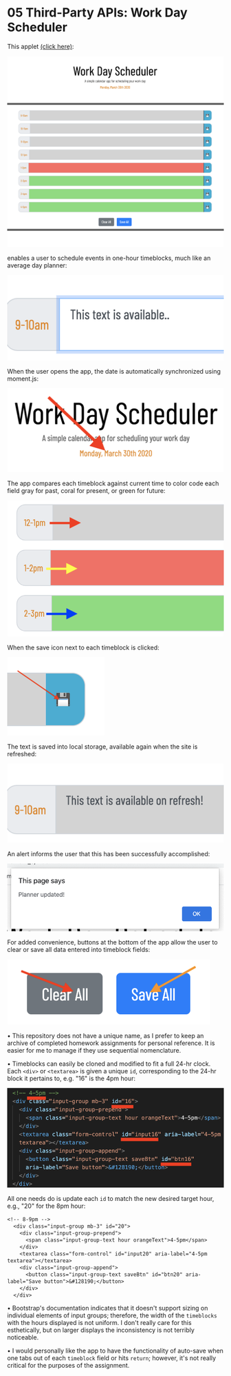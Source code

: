 # 05 Third-Party APIs: Work Day Scheduler

<!-- //PURPOSE & FUNCTIONALITY OF APPLET// -->
This applet [(click here)](https://aphan1982.github.io/homework_5/): 

![a relative link](./assets/images/comprehensive_view.png "comprehensive view of deployed site")

enables a user to schedule events in one-hour timeblocks, much like an average day planner:

![a relative link](./assets/images/typing.png "typing text in planner field")

When the user opens the app, the date is automatically synchronized using moment.js:

![a relative link](./assets/images/auto_update_date.png "date automatically synchronized in browser")

The app compares each timeblock against current time to color code each field gray for past, coral for present, or green for future:

![a relative link](./assets/images/color_code.png "timeblocks color-coded gray, coral, and green")

When the save icon next to each timeblock is clicked:

![a relative link](./assets/images/save_btn.png "save button icon")

The text is saved into local storage, available again when the site is refreshed:

![a relative link](./assets/images/saved_text.png "text field saved") 

An alert informs the user that this has been successfully accomplished:

![a relative link](./assets/images/planner_update_alert.png "planner updated alert")

For added convenience, buttons at the bottom of the app allow the user to clear or save all data entered into timeblock fields:

![a relative link](./assets/images/clear_and_save_all.png "'Clear All' and 'Save All' buttons")

<!-- //NOTES// -->
• This repository does not have a unique name, as I prefer to keep an archive of completed homework assignments for personal reference. It is easier for me to manage if they use sequential nomenclature.

• Timeblocks can easily be cloned and modified to fit a full 24-hr clock. Each `<div>` or `<textarea>` is given a unique `id`, corresponding to the 24-hr block it pertains to, e.g. "16" is the 4pm hour:

![a relative link](./assets/images/timeblock_code.png "HTML code showing all the hour IDs highlighted")

All one needs do is update each `id` to match the new desired target hour, e.g., "20" for the 8pm hour:

```
<!-- 8-9pm -->
  <div class="input-group mb-3" id="20">
    <div class="input-group-prepend">
      <span class="input-group-text hour orangeText">4-5pm</span>
    </div>
    <textarea class="form-control" id="input20" aria-label="4-5pm textarea"></textarea>
    <div class="input-group-append">
      <button class="input-group-text saveBtn" id="btn20" aria-label="Save button">&#128190;</button>
    </div>
  </div>
```

• Bootstrap's documentation indicates that it doesn't support sizing on individual elements of input groups; therefore, the width of the `timeblocks` with the hours displayed is not uniform. I don't really care for this esthetically, but on larger displays the inconsistency is not terribly noticeable.

• I would personally like the app to have the functionality of auto-save when one tabs out of each `timeblock` field or hits `return`; however, it's not really critical for the purposes of the assignment.